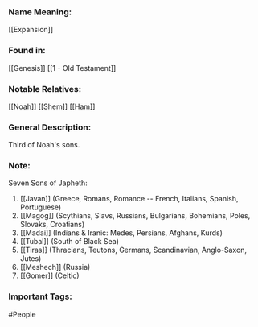 ### Name Meaning:
[[Expansion]]

### Found in:
[[Genesis]]
[[1 - Old Testament]]

### Notable Relatives:
[[Noah]]
[[Shem]]
[[Ham]]

### General Description:
Third of Noah's sons.

### Note:
Seven Sons of Japheth:
1. [[Javan]] (Greece, Romans, Romance -- French, Italians, Spanish, Portuguese)
2. [[Magog]] (Scythians, Slavs, Russians, Bulgarians, Bohemians, Poles, Slovaks, Croatians)
3. [[Madai]] (Indians & Iranic: Medes, Persians, Afghans, Kurds)
4. [[Tubal]] (South of Black Sea)
5. [[Tiras]] (Thracians, Teutons, Germans, Scandinavian, Anglo-Saxon, Jutes)
6. [[Meshech]] (Russia)
7. [[Gomer]] (Celtic)

### Important Tags:
#People